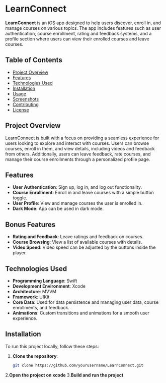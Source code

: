 # LearnConnect

**LearnConnect** is an iOS app designed to help users discover, enroll in, and manage courses on various topics. The app includes features such as user authentication, course enrollment, rating and feedback systems, and a profile section where users can view their enrolled courses and leave courses.

## Table of Contents
- [Project Overview](#project-overview)
- [Features](#features)
- [Technologies Used](#technologies-used)
- [Installation](#installation)
- [Usage](#usage)
- [Screenshots](#screenshots)
- [Contributing](#contributing)
- [License](#license)

## Project Overview
LearnConnect is built with a focus on providing a seamless experience for users looking to explore and interact with courses. Users can browse courses, enroll in them, and view details, including videos and feedback from others. Additionally, users can leave feedback, rate courses, and manage their course enrollments through a personalized profile page.

## Features
- **User Authentication**: Sign up, log in, and log out functionality.
- **Course Enrollment**: Enroll in and leave courses with a simple button toggle.
- **User Profile**: View and manage courses the user is enrolled in.
- **Dark Mode**: App can be used in dark mode. 

## Bonus Features
- **Rating and Feedback**: Leave ratings and feedback on courses.
- **Course Browsing**: View a list of available courses with details.
- **Video Speed**: Video speed can be adjusted by the buttons inside the player.

## Technologies Used
- **Programming Language**: Swift
- **Development Environment**: Xcode
- **Architecture**: MVVM
- **Framework**: UIKit
- **Core Data**: Used for data persistence and managing user data, course enrollments, and feedback.
- **Animations**: Custom transitions and animations for a smooth user experience.

## Installation
To run this project locally, follow these steps:

1. **Clone the repository**:
   ```bash
   git clone https://github.com/yourusername/LearnConnect.git
2.**Open the project on xcode**
3.**Build and run the project**
